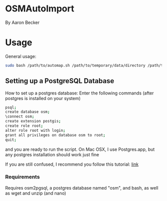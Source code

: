 # OSMAutoImport
By Aaron Becker

# Usage
General usage:
```bash
sudo bash /path/to/automap.sh /path/to/temporary/data/directory /path/to/pbf/file.pbf
```

## Setting up a PostgreSQL Database
How to set up a postgres database:
Enter the following commands (after postgres is installed on your system)
```bash
psql;
create database osm;
\connect osm;
create extension postgis;
create role root;
alter role root with login;
grant all privileges on database osm to root;
quit;
```

and you are ready to run the script. On Mac OSX, I use Postgres.app, but any postgres installation should work just fine

If you are still confused, I recommend you follow this tutorial:
[link](https://tilemill-project.github.io/tilemill/docs/guides/osm-bright-mac-quickstart/)

### Requirements

Requires osm2pgsql, a postgres database named "osm", and bash, as well as wget and unzip (and nano)